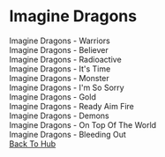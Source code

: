 # Imagine Dragons
Imagine Dragons - Warriors  
Imagine Dragons - Believer  
Imagine Dragons - Radioactive  
Imagine Dragons - It's Time  
Imagine Dragons - Monster  
Imagine Dragons - I'm So Sorry  
Imagine Dragons - Gold  
Imagine Dragons - Ready Aim Fire  
Imagine Dragons - Demons  
Imagine Dragons - On Top Of The World  
Imagine Dragons - Bleeding Out  
[Back To Hub](https://github.com/KingdomOfFigor/Music/blob/master/README.md)
